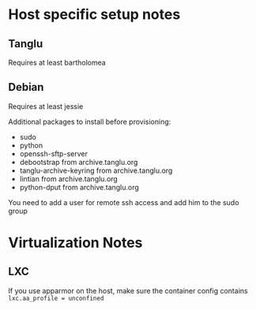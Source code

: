 # Host specific setup notes

## Tanglu

Requires at least bartholomea

## Debian

Requires at least jessie

Additional packages to install before provisioning:
- sudo
- python
- openssh-sftp-server
- debootstrap from archive.tanglu.org
- tanglu-archive-keyring from archive.tanglu.org
- lintian from archive.tanglu.org
- python-dput from archive.tanglu.org

You need to add a user for remote ssh access and add him to the sudo group

# Virtualization Notes

## LXC

If you use apparmor on the host, make sure the container config contains
`lxc.aa_profile = unconfined`
